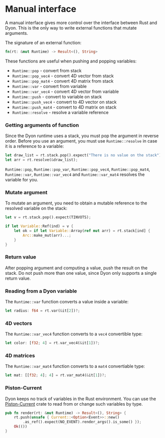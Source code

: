 # Manual interface

A manual interface gives more control over the interface between Rust and Dyon.
This is the only way to write external functions that mutate arguments.

The signature of an external function:

```rust
fn(rt: &mut Runtime) -> Result<(), String>
```

These functions are useful when pushing and popping variables:

- `Runtime::pop` - convert from stack
- `Runtime::pop_vec4` - convert 4D vector from stack
- `Runtime::pop_mat4` - convert 4D matrix from stack
- `Runtime::var` - convert from variable
- `Runtime::var_vec4` - convert 4D vector from variable
- `Runtime::push` - convert to variable on stack
- `Runtime::push_vec4` - convert to 4D vector on stack
- `Runtime::push_mat4` - convert to 4D matrix on stack
- `Runtime::resolve` - resolve a variable reference

### Getting arguments of function

Since the Dyon runtime uses a stack, you must pop the argument in reverse order.
Before you use an argument, you must use `Runtime::resolve` in case
it is a reference to a variable:

```rust
let draw_list = rt.stack.pop().expect("There is no value on the stack");
let arr = rt.resolve(&draw_list);
```

`Runtime::pop`, `Runtime::pop_var`, `Runtime::pop_vec4`, `Runtime::pop_mat4`, `Runtime::var`, `Runtime::var_vec4` and `Runtime::var_mat4`
resolves the variable for you.

### Mutate argument

To mutate an argument, you need to obtain a mutable reference to the
resolved variable on the stack:

```rust
let v = rt.stack.pop().expect(TINVOTS);

if let Variable::Ref(ind) = v {
    let ok = if let Variable::Array(ref mut arr) = rt.stack[ind] {
        Arc::make_mut(arr)...;
    }
}
```

### Return value

After popping argument and computing a value, push the result on the stack.
Do not push more than one value, since Dyon only supports a single return value.

### Reading from a Dyon variable

The `Runtime::var` function converts a value inside a variable:

```rust
let radius: f64 = rt.var(&it[2])?;
```

### 4D vectors

The `Runtime::var_vec4` function converts to a `vec4` convertible type:

```rust
let color: [f32; 4] = rt.var_vec4(&it[1])?;
```

### 4D matrices

The `Runtime::var_mat4` function converts to a `mat4` convertiable type:

```rust
let mat: [[f32; 4]; 4] = rt.var_mat4(&it[1])?;
```

### Piston-Current

Dyon keeps no track of variables in the Rust environment.
You can use the [Piston-Current](https://github.com/pistondevelopers/current) crate to read from or change such variables by type.

```rust
pub fn render(rt: &mut Runtime) -> Result<(), String> {
    rt.push(unsafe { Current::<Option<Event>>::new()
        .as_ref().expect(NO_EVENT).render_args().is_some() });
    Ok(())
}
```
